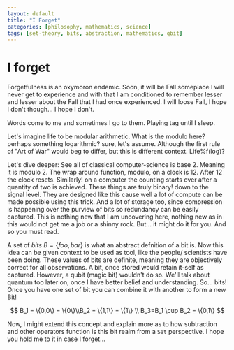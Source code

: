 ```yaml
---
layout: default
title: "I Forget"
categories: [philosophy, mathematics, science]
tags: [set-theory, bits, abstraction, mathematics, qbit]
---
```

# I forget
Forgetfulness is an oxymoron endemic. Soon, it will be Fall someplace I will never get to experience and with that I am conditioned to remember lesser and lesser about the Fall that I had once experienced. I will loose Fall, I hope I don't though... I hope I don't. 

Words come to me and sometimes I go to them. Playing tag until I sleep.

Let's imagine life to be modular arithmetic. What is the modulo here? perhaps something logarithmic? sure, let's assume. Although the first rule of "Art of War" would beg to differ, but this is different context. Life%f(log)? 

Let's dive deeper: See all of classical computer-science is base 2. Meaning it is modulo 2. The wrap around function, modulo, on a clock is 12. After 12 the clock resets. Similarly! on a computer the counting starts over after a quantity of two is achieved. These things are truly binary! down to the signal level. They are designed like this cause well a lot of compute can be made possible using this trick. And a lot of storage too, since compression is happening over the purview of bits so redundancy can be easily captured. This is nothing new that I am uncovering here, nothing new as in this would not get me a job or a shinny rock. But... it might do it for you. And so you must read.

A set of *bits* $B = \{foo,bar\}$ is what an abstract defnition of a bit is. Now this idea can be given context to be used as tool, like the people/ scientists have been doing. These values of bits are definite, meaning they are objectively correct for all observations. A bit, once stored would retain it-self as captured. However, a qubit (magic bit) wouldn't do so. We'll talk about quantum too later on, once I have better belief and understanding. So... bits! Once you have one set of bit you can combine it with another to form a new Bit!

$$
B_1 = \{0,0\} = \{0\}\\B_2 = \{1,1\} = \{1\} \\ B_3=B_1 \cup B_2 = \{0,1\}
$$

Now, I might extend this concept and explain more as to how subtraction and other operators function is this bit realm from a `Set` perspective. I hope you hold me to it in case I forget...
